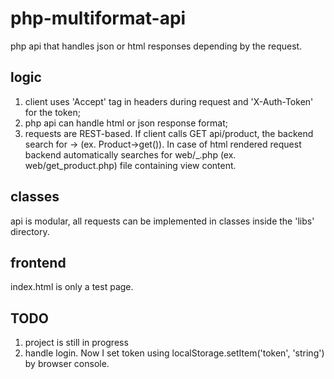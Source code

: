 # php-multiformat-api
php api that handles json or html responses depending by the request.

## logic
1) client uses 'Accept' tag in headers during request and 'X-Auth-Token' for the token;
2) php api can handle html or json response format;
3) requests are REST-based. If client calls GET api/product, the backend search for <CLASS>-><HTTP METHOD> (ex. Product->get()). In case of html rendered request backend automatically searches for web/<HTTP METHOD>_<CLASS>.php (ex. web/get_product.php) file containing view content.

## classes
api is modular, all requests can be implemented in classes inside the 'libs' directory.

## frontend
index.html is only a test page.

## TODO
1) project is still in progress
2) handle login. Now I set token using localStorage.setItem('token', 'string') by browser console.
